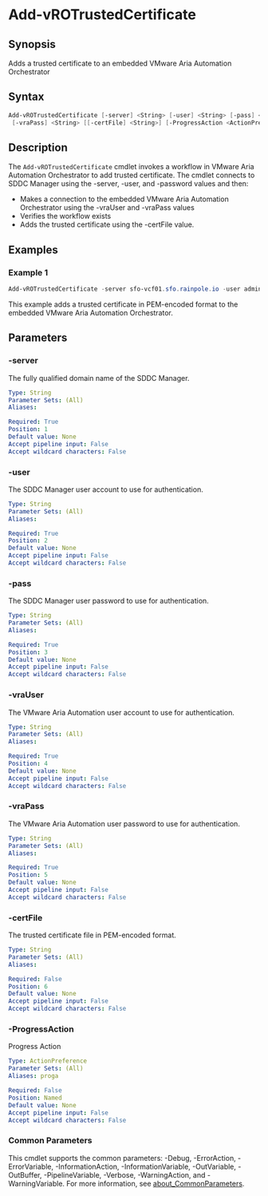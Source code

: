 # Add-vROTrustedCertificate

## Synopsis

Adds a trusted certificate to an embedded VMware Aria Automation Orchestrator

## Syntax

```powershell
Add-vROTrustedCertificate [-server] <String> [-user] <String> [-pass] <String> [-vraUser] <String>
 [-vraPass] <String> [[-certFile] <String>] [-ProgressAction <ActionPreference>] [<CommonParameters>]
```

## Description

The `Add-vROTrustedCertificate` cmdlet invokes a workflow in VMware Aria Automation Orchestrator to add trusted
certificate.
The cmdlet connects to SDDC Manager using the -server, -user, and -password values and then:

- Makes a connection to the embedded VMware Aria Automation Orchestrator using the -vraUser and -vraPass values
- Verifies the workflow exists
- Adds the trusted certificate using the -certFile value.

## Examples

### Example 1

```powershell
Add-vROTrustedCertificate -server sfo-vcf01.sfo.rainpole.io -user administrator@vsphere.local -pass VMw@re1! -vraUser configadmin -vraPass VMw@re1! -certFile "C:\Root64.pem"
```

This example adds a trusted certificate in PEM-encoded format to the embedded VMware Aria Automation Orchestrator.

## Parameters

### -server

The fully qualified domain name of the SDDC Manager.

```yaml
Type: String
Parameter Sets: (All)
Aliases:

Required: True
Position: 1
Default value: None
Accept pipeline input: False
Accept wildcard characters: False
```

### -user

The SDDC Manager user account to use for authentication.

```yaml
Type: String
Parameter Sets: (All)
Aliases:

Required: True
Position: 2
Default value: None
Accept pipeline input: False
Accept wildcard characters: False
```

### -pass

The SDDC Manager user password to use for authentication.

```yaml
Type: String
Parameter Sets: (All)
Aliases:

Required: True
Position: 3
Default value: None
Accept pipeline input: False
Accept wildcard characters: False
```

### -vraUser

The VMware Aria Automation user account to use for authentication.

```yaml
Type: String
Parameter Sets: (All)
Aliases:

Required: True
Position: 4
Default value: None
Accept pipeline input: False
Accept wildcard characters: False
```

### -vraPass

The VMware Aria Automation user password to use for authentication.

```yaml
Type: String
Parameter Sets: (All)
Aliases:

Required: True
Position: 5
Default value: None
Accept pipeline input: False
Accept wildcard characters: False
```

### -certFile

The trusted certificate file in PEM-encoded format.

```yaml
Type: String
Parameter Sets: (All)
Aliases:

Required: False
Position: 6
Default value: None
Accept pipeline input: False
Accept wildcard characters: False
```

### -ProgressAction

Progress Action

```yaml
Type: ActionPreference
Parameter Sets: (All)
Aliases: proga

Required: False
Position: Named
Default value: None
Accept pipeline input: False
Accept wildcard characters: False
```

### Common Parameters

This cmdlet supports the common parameters: -Debug, -ErrorAction, -ErrorVariable, -InformationAction, -InformationVariable, -OutVariable, -OutBuffer, -PipelineVariable, -Verbose, -WarningAction, and -WarningVariable. For more information, see [about_CommonParameters](http://go.microsoft.com/fwlink/?LinkID=113216).

